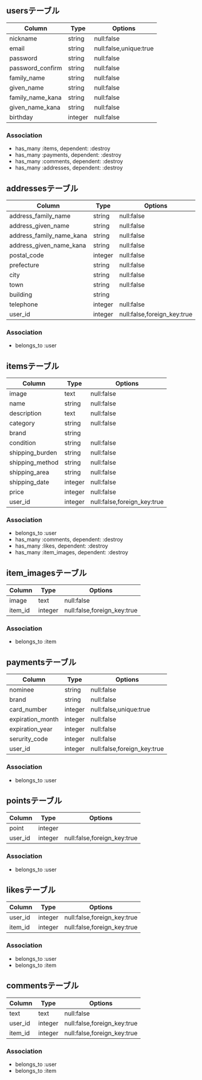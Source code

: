 ## usersテーブル

|Column|Type|Options|
|------|----|-------|
|nickname|string|null:false|
|email|string|null:false,unique:true|
|password|string|null:false|
|password_confirm|string|null:false|
|family_name|string|null:false|
|given_name|string|null:false|
|family_name_kana|string|null:false|
|given_name_kana|string|null:false|
|birthday|integer|null:false|

### Association
- has_many :items, dependent: :destroy
- has_many :payments, dependent: :destroy
- has_many :comments, dependent: :destroy
- has_many :addresses, dependent: :destroy

## addressesテーブル
|Column|Type|Options|
|------|----|-------|
|address_family_name|string|null:false|
|address_given_name|string|null:false|
|address_family_name_kana|string|null:false|
|address_given_name_kana|string|null:false|
|postal_code|integer|null:false|
|prefecture|string|null:false|
|city|string|null:false|
|town|string|null:false|
|building|string||
|telephone|integer|null:false|
|user_id|integer|null:false,foreign_key:true|

### Association
- belongs_to :user

## itemsテーブル
|Column|Type|Options|
|------|----|-------|
|image|text|null:false|
|name|string|null:false|
|description|text|null:false|
|category|string|null:false|
|brand|string||
|condition|string|null:false|
|shipping_burden|string|null:false|
|shipping_method|string|null:false|
|shipping_area|string|null:false|
|shipping_date|integer|null:false|
|price|integer|null:false|
|user_id|integer|null:false,foreign_key:true|

### Association
- belongs_to :user
- has_many :comments, dependent: :destroy
- has_many :likes, dependent: :destroy
- has_many :item_images, dependent: :destroy

## item_imagesテーブル
|Column|Type|Options|
|------|----|-------|
|image|text|null:false|
|item_id|integer|null:false,foreign_key:true|

### Association
- belongs_to :item

## paymentsテーブル
|Column|Type|Options|
|------|----|-------|
|nominee|string|null:false|
|brand|string|null:false|
|card_number|integer|null:false,unique:true|
|expiration_month|integer|null:false|
|expiration_year|integer|null:false|
|serurity_code|integer|null:false|
|user_id|integer|null:false,foreign_key:true|

### Association
- belongs_to :user

## pointsテーブル
|Column|Type|Options|
|------|----|-------|
|point|integer||
|user_id|integer|null:false,foreign_key:true|

### Association
- belongs_to :user

## likesテーブル
|Column|Type|Options|
|------|----|-------|
|user_id|integer|null:false,foreign_key:true|
|item_id|integer|null:false,foreign_key:true|

### Association
- belongs_to :user
- belongs_to :item

## commentsテーブル
|Column|Type|Options|
|------|----|-------|
|text|text|null:false|
|user_id|integer|null:false,foreign_key:true|
|item_id|integer|null:false,foreign_key:true|

### Association
- belongs_to :user
- belongs_to :item